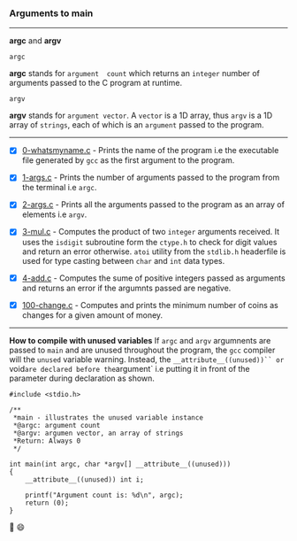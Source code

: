 ### Arguments to main
---

**argc** and **argv**

`argc
`

**argc** stands for `argument  count` which returns an `integer` number of arguments passed to the C program at runtime.

`argv`

**argv** stands for `argument vector`. A `vector` is a 1D array, thus `argv` is a 1D array of `strings`, each of which is an `argument` passed to the program.

---

- [x] [0-whatsmyname.c](0-whatsmyname.c) - Prints the name of the program i.e the executable file generated by `gcc` as the first argument to the program.

- [x] [1-args.c](1-args.c) - Prints the number of arguments passed to the program from the terminal i.e `argc`.

- [x] [2-args.c](2-args.c) - Prints all the arguments passed to the program as an array of elements i.e `argv`.

- [x] [3-mul.c](3-mul.c) - Computes the product of two `integer` arguments received. It uses the `isdigit` subroutine form the `ctype.h` to check for digit values and return an error otherwise. `atoi` utility from the `stdlib.h` headerfile is used for type casting between `char` and `int` data types.

- [x] [4-add.c](4-add.c) - Computes the sume of positive integers passed as arguments and returns an error if the argumnts passed are negative.

- [x] [100-change.c](100-change.c) - Computes and prints the minimum number of coins as changes for a given amount of money.
---

**How to compile with unused variables**
If `argc` and `argv` argumnents are passed to `main` and are unused throughout the program, the `gcc` compiler will the `unused` variable warning.
Instead, the `__attribute__((unused))`` or `void` are declared before the `argument` i.e putting it in front of the parameter during declaration as shown.

```
#include <stdio.h>

/**
 *main - illustrates the unused variable instance
 *@argc: argument count
 *@argv: argumen vector, an array of strings
 *Return: Always 0
 */

int main(int argc, char *argv[] __attribute__((unused)))
{
	__attribute__((unused)) int i;

	printf("Argument count is: %d\n", argc);
	return (0);
}
```
:tada:
:smile:
